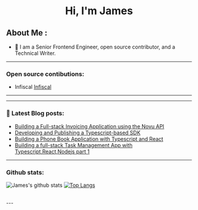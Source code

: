 <h1 align="center">Hi, I'm James</h1>

## About Me : 

- 🏢 I am a Senior Frontend Engineer, open source contributor, and a Technical Writer.

- ---

### Open source contibutions:
<!-- BLOG-POST-LIST:START -->
- Infiscal [Infiscal](https://github.com/Infisical/infisical)
---
---

### 📕 Latest Blog posts:
<!-- BLOG-POST-LIST:START -->
- [Building a Full-stack Invoicing Application using the Novu API](https://dev.to/jamesoyanna/exploring-the-power-of-the-novu-api-for-building-a-full-stack-invoicing-application-4cgh)
- [Developing and Publishing a Typescript-based SDK](https://dev.to/jamesoyanna/developing-and-publishing-a-typescript-based-sdk-3pph)
- [Building a Phone Book Application with Typescript and React](https://dev.to/jamesoyanna/building-a-phone-book-application-with-typescript-and-react-c2g)
- [Building a full-stack Task Management App with Typescript,React,Nodejs part 1](https://dev.to/jamesoyanna/building-a-full-stack-task-management-app-with-typescriptreactnodejs-29in)
<!-- BLOG-POST-LIST:END -->
---

### Github stats:
![James's github stats](https://github-readme-stats.vercel.app/api?username=jamesoyanna&show_icons=true&title_color=ffc857&icon_color=8ac926&text_color=daf7dc&bg_color=151515&hide=["stars"])
[![Top Langs](https://github-readme-stats.vercel.app/api/top-langs/?username=jamesoyanna&layout=compact&text_color=daf7dc&bg_color=151515)](https://github.com/jamesoyanna/github-readme-stats)

<br>
---
